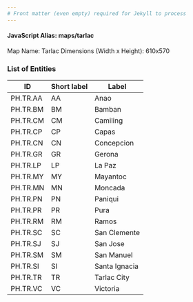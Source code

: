 ```yaml
---
# Front matter (even empty) required for Jekyll to process
---
```


#### JavaScript Alias: maps/tarlac

Map Name: Tarlac
Dimensions (Width x Height): 610x570





### List of Entities

ID | Short label | Label
---|---|---|
PH.TR.AA | AA | Anao
PH.TR.BM | BM | Bamban
PH.TR.CM | CM | Camiling
PH.TR.CP | CP | Capas
PH.TR.CN | CN | Concepcion
PH.TR.GR | GR | Gerona
PH.TR.LP | LP | La Paz
PH.TR.MY | MY | Mayantoc
PH.TR.MN | MN | Moncada
PH.TR.PN | PN | Paniqui
PH.TR.PR | PR | Pura
PH.TR.RM | RM | Ramos
PH.TR.SC | SC | San Clemente
PH.TR.SJ | SJ | San Jose
PH.TR.SM | SM | San Manuel
PH.TR.SI | SI | Santa Ignacia
PH.TR.TR | TR | Tarlac City
PH.TR.VC | VC | Victoria